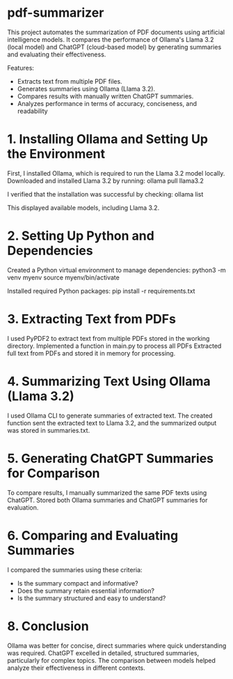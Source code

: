 # pdf-summarizer

This project automates the summarization of PDF documents using artificial intelligence models. It compares the performance of Ollama's Llama 3.2 (local model) and ChatGPT (cloud-based model) by generating summaries and evaluating their effectiveness.

Features:
  - Extracts text from multiple PDF files.
  - Generates summaries using Ollama (Llama 3.2).
  - Compares results with manually written ChatGPT summaries.
  - Analyzes performance in terms of accuracy, conciseness, and readability


# 1. Installing Ollama and Setting Up the Environment

First, I installed Ollama, which is required to run the Llama 3.2 model locally.
Downloaded and installed Llama 3.2 by running:
  ollama pull llama3.2

I verified that the installation was successful by checking:
  ollama list

This displayed available models, including Llama 3.2.


# 2. Setting Up Python and Dependencies

Created a Python virtual environment to manage dependencies:
  python3 -m venv myenv
  source myenv/bin/activate

Installed required Python packages:
  pip install -r requirements.txt


# 3. Extracting Text from PDFs

I used PyPDF2 to extract text from multiple PDFs stored in the working directory.
Implemented a function in main.py to process all PDFs
Extracted full text from PDFs and stored it in memory for processing.


# 4. Summarizing Text Using Ollama (Llama 3.2)

I used Ollama CLI to generate summaries of extracted text. The created function sent the extracted text to Llama 3.2, and the summarized output was stored in summaries.txt.


# 5. Generating ChatGPT Summaries for Comparison

To compare results, I manually summarized the same PDF texts using ChatGPT.
Stored both Ollama summaries and ChatGPT summaries for evaluation.


# 6. Comparing and Evaluating Summaries

I compared the summaries using these criteria:
  - Is the summary compact and informative?
  - Does the summary retain essential information?
  - Is the summary structured and easy to understand?


# 8. Conclusion

Ollama was better for concise, direct summaries where quick understanding was required. ChatGPT excelled in detailed, structured summaries, particularly for complex topics. The comparison between models helped analyze their effectiveness in different contexts.

